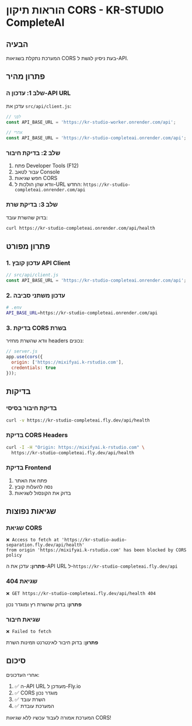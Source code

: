 # הוראות תיקון CORS - KR-STUDIO CompleteAI

## הבעיה
המערכת נתקלת בשגיאות CORS בעת ניסיון לגשת ל-API.

## פתרון מהיר

### שלב 1: עדכון ה-API URL
עדכן את `src/api/client.js`:

```javascript
// לפני
const API_BASE_URL = 'https://kr-studio-worker.onrender.com/api';

// אחרי
const API_BASE_URL = 'https://kr-studio-completeai.onrender.com/api';
```

### שלב 2: בדיקת חיבור
1. פתח Developer Tools (F12)
2. עבור לטאב Console
3. חפש שגיאות CORS
4. וודא שהן הולכות ל-URL החדש: `https://kr-studio-completeai.onrender.com/api`

### שלב 3: בדיקת שרת
בדוק שהשרת עובד:

```bash
curl https://kr-studio-completeai.onrender.com/api/health
```

## פתרון מפורט

### 1. עדכון קובץ API Client
```javascript
// src/api/client.js
const API_BASE_URL = 'https://kr-studio-completeai.onrender.com/api';
```

### 2. עדכון משתני סביבה
```bash
# .env
API_BASE_URL=https://kr-studio-completeai.onrender.com/api
```

### 3. בדיקת CORS בשרת
וודא שהשרת מחזיר headers נכונים:

```javascript
// server.js
app.use(cors({
  origin: ['https://mixifyai.k-rstudio.com'],
  credentials: true
}));
```

## בדיקות

### בדיקת חיבור בסיסי
```bash
curl -v https://kr-studio-completeai.fly.dev/api/health
```

### בדיקת CORS Headers
```bash
curl -I -H "Origin: https://mixifyai.k-rstudio.com" \
  https://kr-studio-completeai.fly.dev/api/health
```

### בדיקת Frontend
1. פתח את האתר
2. נסה להעלות קובץ
3. בדוק את הקונסול לשגיאות

## שגיאות נפוצות

### שגיאת CORS
```
❌ Access to fetch at 'https://kr-studio-audio-separation.fly.dev/api/health' 
from origin 'https://mixifyai.k-rstudio.com' has been blocked by CORS policy
```

**פתרון:** עדכן את ה-API URL ל-`https://kr-studio-completeai.fly.dev/api`

### שגיאת 404
```
❌ GET https://kr-studio-completeai.fly.dev/api/health 404
```

**פתרון:** בדוק שהשרת רץ ומוגדר נכון

### שגיאת חיבור
```
❌ Failed to fetch
```

**פתרון:** בדוק חיבור לאינטרנט וזמינות השרת

## סיכום

אחרי העדכונים:
1. ✅ ה-API URL מעודכן ל-Fly.io
2. ✅ CORS מוגדר נכון
3. ✅ השרת עובד
4. ✅ המערכת עובדת

המערכת אמורה לעבוד עכשיו ללא שגיאות CORS! 